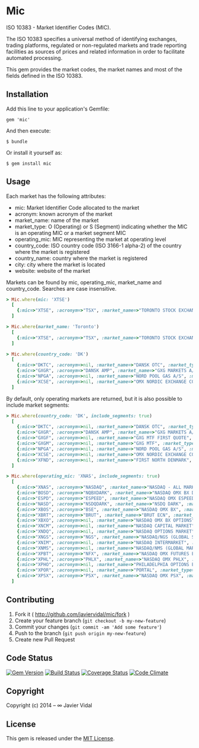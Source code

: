 # Mic

ISO 10383 - Market Identifier Codes (MIC).

The ISO 10383 specifies a universal method of identifying exchanges, trading platforms, regulated or non-regulated
markets and trade reporting facilities as sources of prices and related information in order to facilitate automated
processing.

This gem provides the market codes, the market names and most of the fields defined in the ISO 10383.

## Installation

Add this line to your application's Gemfile:

    gem 'mic'

And then execute:

    $ bundle

Or install it yourself as:

    $ gem install mic

## Usage

Each market has the following attributes:
* mic: Market Identifier Code allocated to the market
* acronym: known acronym of the market
* market_name: name of the market
* market_type: O (Operating) or S (Segment) indicating whether the MIC is an operating MIC or a market segment MIC
* operating_mic: MIC representing the market at operating level
* country_code: ISO country code (ISO 3166-1 alpha-2) of the country where the market is registered
* country_name: country where the market is registered
* city: city where the market is located
* website: website of the market

Markets can be found by mic, operating_mic, market_name and country_code. Searches are case insensitive.

```ruby
> Mic.where(mic: 'XTSE')
  [
    {:mic=>"XTSE", :acronym=>"TSX", :market_name=>"TORONTO STOCK EXCHANGE", :market_type=>"O", :operating_mic=>"XTSE", :country_code=>"CA", :country_name=>"CANADA", :city=>"TORONTO", :website=>"WWW.TSE.COM"}
  ]
```

```ruby
> Mic.where(market_name: 'Toronto')
  [
    {:mic=>"XTSE", :acronym=>"TSX", :market_name=>"TORONTO STOCK EXCHANGE", :market_type=>"O", :operating_mic=>"XTSE", :country_code=>"CA", :country_name=>"CANADA", :city=>"TORONTO", :website=>"WWW.TSE.COM"}
  ]
```

```ruby
> Mic.where(country_code: 'DK')
  [
    {:mic=>"DKTC", :acronym=>nil, :market_name=>"DANSK OTC", :market_type=>"O", :operating_mic=>"DKTC", :country_code=>"DK", :country_name=>"DENMARK", :city=>"HORSENS", :website=>"WWW.DANSKOTC.DK"},
    {:mic=>"GXGR", :acronym=>"DANSK AMP", :market_name=>"GXG MARKETS A/S", :market_type=>"O", :operating_mic=>"GXGR", :country_code=>"DK", :country_name=>"DENMARK", :city=>"HORSENS", :website=>"WWW.GXGMARKETS.COM"},
    {:mic=>"NPGA", :acronym=>nil, :market_name=>"NORD POOL GAS A/S", :market_type=>"O", :operating_mic=>"NPGA", :country_code=>"DK", :country_name=>"DENMARK", :city=>"COPENHAGEN", :website=>"WWW.NORDPOOLGAS.COM"},
    {:mic=>"XCSE", :acronym=>nil, :market_name=>"OMX NORDIC EXCHANGE COPENHAGEN A/S", :market_type=>"O", :operating_mic=>"XCSE", :country_code=>"DK", :country_name=>"DENMARK", :city=>"COPENHAGEN", :website=>"WWW.OMXNORDICEXCHANGE.COM"}
  ]
```

By default, only operating markets are returned, but it is also possible to include market segments:

```ruby
> Mic.where(country_code: 'DK', include_segments: true)
  [
    {:mic=>"DKTC", :acronym=>nil, :market_name=>"DANSK OTC", :market_type=>"O", :operating_mic=>"DKTC", :country_code=>"DK", :country_name=>"DENMARK", :city=>"HORSENS", :website=>"WWW.DANSKOTC.DK"},
    {:mic=>"GXGR", :acronym=>"DANSK AMP", :market_name=>"GXG MARKETS A/S", :market_type=>"O", :operating_mic=>"GXGR", :country_code=>"DK", :country_name=>"DENMARK", :city=>"HORSENS", :website=>"WWW.GXGMARKETS.COM"},
    {:mic=>"GXGF", :acronym=>nil, :market_name=>"GXG MTF FIRST QUOTE", :market_type=>"S", :operating_mic=>"GXGR", :country_code=>"DK", :country_name=>"DENMARK", :city=>"HORSENS", :website=>"WWW.GXGMARKETS.COM"},
    {:mic=>"GXGM", :acronym=>nil, :market_name=>"GXG MTF", :market_type=>"S", :operating_mic=>"GXGR", :country_code=>"DK", :country_name=>"DENMARK", :city=>"HORSENS", :website=>"WWW.GXGMARKETS.COM"},
    {:mic=>"NPGA", :acronym=>nil, :market_name=>"NORD POOL GAS A/S", :market_type=>"O", :operating_mic=>"NPGA", :country_code=>"DK", :country_name=>"DENMARK", :city=>"COPENHAGEN", :website=>"WWW.NORDPOOLGAS.COM"},
    {:mic=>"XCSE", :acronym=>nil, :market_name=>"OMX NORDIC EXCHANGE COPENHAGEN A/S", :market_type=>"O", :operating_mic=>"XCSE", :country_code=>"DK", :country_name=>"DENMARK", :city=>"COPENHAGEN", :website=>"WWW.OMXNORDICEXCHANGE.COM"},
    {:mic=>"XFND", :acronym=>nil, :market_name=>"FIRST NORTH DENMARK", :market_type=>"S", :operating_mic=>"XCSE", :country_code=>"DK", :country_name=>"DENMARK", :city=>"COPENHAGEN", :website=>"WWW.OMXNORDICEXCHANGE.COM"}
  ]
```

```ruby
> Mic.where(operating_mic: 'XNAS', include_segments: true)
  [
    {:mic=>"XNAS", :acronym=>"NASDAQ", :market_name=>"NASDAQ - ALL MARKETS", :market_type=>"O", :operating_mic=>"XNAS", :country_code=>"US", :country_name=>"UNITED STATES OF AMERICA", :city=>"NEW YORK", :website=>"WWW.NASDAQ.COM"},
    {:mic=>"BOSD", :acronym=>"NQBXDARK", :market_name=>"NASDAQ OMX BX DARK", :market_type=>"S", :operating_mic=>"XNAS", :country_code=>"US", :country_name=>"UNITED STATES OF AMERICA", :city=>"NEW YORK", :website=>"WWW.NASDAQOMXTRADER.COM"},
    {:mic=>"ESPD", :acronym=>"ESPEED", :market_name=>"NASDAQ OMX ESPEED", :market_type=>"S", :operating_mic=>"XNAS", :country_code=>"US", :country_name=>"UNITED STATES OF AMERICA", :city=>"NEW YORK", :website=>"WWW.NASDAQOMX.COM"},
    {:mic=>"NASD", :acronym=>"NSDQDARK", :market_name=>"NSDQ DARK", :market_type=>"S", :operating_mic=>"XNAS", :country_code=>"US", :country_name=>"UNITED STATES OF AMERICA", :city=>"NEW YORK", :website=>"WWW.NASDAQ.COM"},
    {:mic=>"XBOS", :acronym=>"BSE", :market_name=>"NASDAQ OMX BX", :market_type=>"S", :operating_mic=>"XNAS", :country_code=>"US", :country_name=>"UNITED STATES OF AMERICA", :city=>"NEW YORK", :website=>"WWW.NASDAQOMXTRADER.COM"},
    {:mic=>"XBRT", :acronym=>"BRUT", :market_name=>"BRUT ECN", :market_type=>"S", :operating_mic=>"XNAS", :country_code=>"US", :country_name=>"UNITED STATES OF AMERICA", :city=>"NEW YORK", :website=>"WWW.NASDAQTRADER.COM"},
    {:mic=>"XBXO", :acronym=>nil, :market_name=>"NASDAQ OMX BX OPTIONS", :market_type=>"S", :operating_mic=>"XNAS", :country_code=>"US", :country_name=>"UNITED STATES OF AMERICA", :city=>"NEW YORK", :website=>"WWW.NASDAQOMXTRADER.COM"},
    {:mic=>"XNCM", :acronym=>nil, :market_name=>"NASDAQ CAPITAL MARKET", :market_type=>"S", :operating_mic=>"XNAS", :country_code=>"US", :country_name=>"UNITED STATES OF AMERICA", :city=>"NEW YORK", :website=>"WWW.NASDAQ.COM"},
    {:mic=>"XNDQ", :acronym=>nil, :market_name=>"NASDAQ OPTIONS MARKET", :market_type=>"S", :operating_mic=>"XNAS", :country_code=>"US", :country_name=>"UNITED STATES OF AMERICA", :city=>"NEW YORK", :website=>"WWW.NASDAQ.COM"},
    {:mic=>"XNGS", :acronym=>"NGS", :market_name=>"NASDAQ/NGS (GLOBAL SELECT MARKET)", :market_type=>"S", :operating_mic=>"XNAS", :country_code=>"US", :country_name=>"UNITED STATES OF AMERICA", :city=>"NEW YORK", :website=>"WWW.NASDAQ.COM"},
    {:mic=>"XNIM", :acronym=>nil, :market_name=>"NASDAQ INTERMARKET", :market_type=>"S", :operating_mic=>"XNAS", :country_code=>"US", :country_name=>"UNITED STATES OF AMERICA", :city=>"NEW YORK", :website=>"WWW.NASDAQ.COM"},
    {:mic=>"XNMS", :acronym=>nil, :market_name=>"NASDAQ/NMS (GLOBAL MARKET)", :market_type=>"S", :operating_mic=>"XNAS", :country_code=>"US", :country_name=>"UNITED STATES OF AMERICA", :city=>"NEW YORK", :website=>"WWW.NASDAQ.COM"},
    {:mic=>"XPBT", :acronym=>"NFX", :market_name=>"NASDAQ OMX FUTURES EXCHANGE", :market_type=>"S", :operating_mic=>"XNAS", :country_code=>"US", :country_name=>"UNITED STATES OF AMERICA", :city=>"PHILADELPHIA", :website=>"WWW.NASDAQTRADER.COM"},
    {:mic=>"XPHL", :acronym=>"PHLX", :market_name=>"NASDAQ OMX PHLX", :market_type=>"S", :operating_mic=>"XNAS", :country_code=>"US", :country_name=>"UNITED STATES OF AMERICA", :city=>"PHILADELPHIA", :website=>"WWW.PHLX.COM"},
    {:mic=>"XPHO", :acronym=>nil, :market_name=>"PHILADELPHIA OPTIONS EXCHANGE", :market_type=>"S", :operating_mic=>"XNAS", :country_code=>"US", :country_name=>"UNITED STATES OF AMERICA", :city=>"PHILADELPHIA", :website=>"WWW.PHLX.COM"},
    {:mic=>"XPOR", :acronym=>nil, :market_name=>"PORTAL", :market_type=>"S", :operating_mic=>"XNAS", :country_code=>"US", :country_name=>"UNITED STATES OF AMERICA", :city=>"WASHINGTON", :website=>"WWW.NASDAQPORTALMARKET.COM"},
    {:mic=>"XPSX", :acronym=>"PSX", :market_name=>"NASDAQ OMX PSX", :market_type=>"S", :operating_mic=>"XNAS", :country_code=>"US", :country_name=>"UNITED STATES OF AMERICA", :city=>"NEW YORK", :website=>"WWW.NASDAQTRADER.COM"}
  ]
```

## Contributing

1. Fork it ( http://github.com/javiervidal/mic/fork )
2. Create your feature branch (`git checkout -b my-new-feature`)
3. Commit your changes (`git commit -am 'Add some feature'`)
4. Push to the branch (`git push origin my-new-feature`)
5. Create new Pull Request

## Code Status

[![Gem Version](http://img.shields.io/badge/gem-v1.0.1-blue.svg)](https://rubygems.org/gems/mic)
[![Build Status](https://travis-ci.org/javiervidal/mic.svg?branch=master)](https://travis-ci.org/javiervidal/mic)
[![Coverage Status](https://coveralls.io/repos/javiervidal/mic/badge.png?branch=master)](https://coveralls.io/r/javiervidal/mic?branch=master)
[![Code Climate](https://codeclimate.com/github/javiervidal/mic/badges/gpa.svg)](https://codeclimate.com/github/javiervidal/mic)

## Copyright

Copyright (c) 2014 – ∞ Javier Vidal

## License

This gem is released under the [MIT License](http://opensource.org/licenses/MIT).